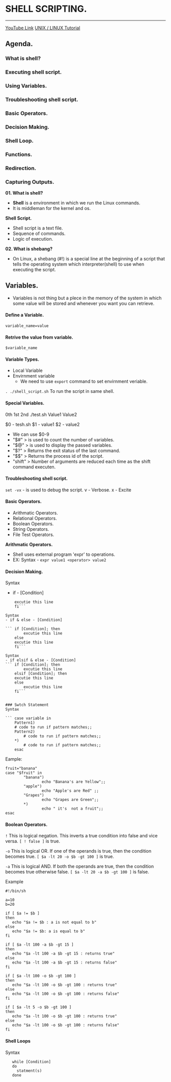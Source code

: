 # SHELL SCRIPTING.
------------------
[YouTube Link](https://www.youtube.com/watch?v=zYh96h7ewMM)
[UNIX / LINUX Tutorial](https://www.tutorialspoint.com/unix/index.htm)

## Agenda.

### What is shell?
### Executing shell script.
### Using Variables.
### Troubleshooting shell script.
### Basic Operators.
### Decision Making.
### Shell Loop.
### Functions.
### Redirection.
### Capturing Outputs.

**01. What is shell?**
- **Shell** is a environment in which we run the Linux commands.
- It is middleman for the kernel and os.

**Shell Script.**
- Shell script is a text file.
- Sequence of commands.
- Logic of execution.

**02. What is shebang?**
- On Linux, a shebang (#!) is a special line at the beginning of a script that tells the operating system 
which interpreter(shell) to use when executing the script.


## Variables.
- Variables is not thing but a plece in the memory of the system in which some value will be stored and whenever you want you can retrieve.

#### Define a Variable.

`variable_name=value`

#### Retrive the value from variable.

`$variable_name`

#### Variable Types.

- Local Variable
- Envirnment variable
	- We need to use `export` command to set envirnment veriable.

`. ./shell_script.sh` To run the script in same shell.

#### Special Variables.

  0th        1st    2nd
./test.sh  Value1  Value2

$0 - tesh.sh
$1 - value1
$2 - value2
- We can use $0-9
- "$#" > is used to count the number of variables. 
- "$@"  > is used to display the passed variables.
- "$?" > Returns the exit status of the last command. 
- "$$" > Returns the process id of the script.
- "shift" > Number of arguments are reduced each time as the shift command executen.


#### Troubleshooting shell script.
`set -vx` - is used to debug the script.
v - Verbose.
x - Excite
#### Basic Operators.
- Arithmatic Operators.
- Relational Operators.
- Boolean Operators.
- String Operators.
- File Test Operators.

**Arithmatic Operators.**
- Shell uses external program 'expr' to operations.
- EX: Syntax - `expr value1 <operator> value2`


#### Decision Making.


Syntax
- if - [Condition]
``` if [Condition]; then
	excutie this line
    fi```

Syntax
- if & else - [Condition]

``` if [Condition]; then
        excutie this line
    else
	excutie this line
    fi```

Syntax
- if elsif & else - [Condition]
``` if [Condition]; then
        excutie this line
    elsif [Condition]; then
	excutie this line
    else
        excutie this line
    fi```


### Swtch Statement
Syntax

``` case variable in
    Pattern1)
	# code to run if pattern matches;;
    Pattern2)
        # code to run if pattern matches;; 
    *)
        # code to run if pattern matches;;
    esac
```
Eample:
```shell
fruit="banana"
case "$fruit" in
        "banana")
                echo "Banana's are Yellow";;
        "apple")
                echo "Apple's are Red" ;;
        "Grapes")
                echo "Grapes are Green";;
        *)
                echo " it's  not a fruit";;
esac
```

#### Boolean Operators.

`!`  This is logical negation. This inverts a true condition into false and vice versa.
`[ ! false ]` is true.

`-o` This is logical OR. If one of the operands is true, then the condition becomes true.
`[ $a -lt 20 -o $b -gt 100 ]` is true.

`-a` This is logical AND. If both the operands are true, then the condition becomes true otherwise false.
`[ $a -lt 20 -a $b -gt 100 ]` is false.


Example
```shell
#!/bin/sh

a=10
b=20

if [ $a != $b ]
then
   echo "$a != $b : a is not equal to b"
else
   echo "$a != $b: a is equal to b"
fi

if [ $a -lt 100 -a $b -gt 15 ]
then
   echo "$a -lt 100 -a $b -gt 15 : returns true"
else
   echo "$a -lt 100 -a $b -gt 15 : returns false"
fi

if [ $a -lt 100 -o $b -gt 100 ]
then
   echo "$a -lt 100 -o $b -gt 100 : returns true"
else
   echo "$a -lt 100 -o $b -gt 100 : returns false"
fi

if [ $a -lt 5 -o $b -gt 100 ]
then
   echo "$a -lt 100 -o $b -gt 100 : returns true"
else
   echo "$a -lt 100 -o $b -gt 100 : returns false"
fi

```

#### Shell Loops
Syntax

```
   while [Condition]
   do
     statment(s)
   done

```

